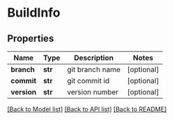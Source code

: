 # BuildInfo

## Properties
Name | Type | Description | Notes
------------ | ------------- | ------------- | -------------
**branch** | **str** | git branch name | [optional] 
**commit** | **str** | git commit id | [optional] 
**version** | **str** | version number | [optional] 

[[Back to Model list]](../README.md#documentation-for-models) [[Back to API list]](../README.md#documentation-for-api-endpoints) [[Back to README]](../README.md)


